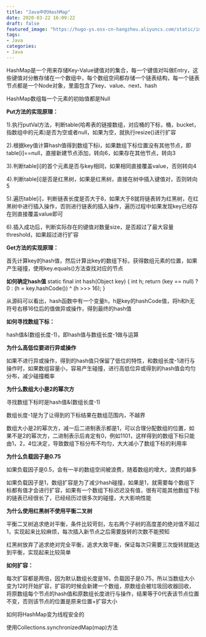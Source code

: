 ```yaml
---
title: "Java中的HashMap"
date: 2020-03-22 16:09:22
draft: false
featured_image: "https://hugo-ys.oss-cn-hangzhou.aliyuncs.com/static/img/java.png"
tags:
- Java
categories: 
- Java
---
```

HashMap是一个用来存储Key-Value键值对的集合，每一个键值对叫做Entry，这些键值对分散存储在一个数组中，每个数组空间都存储一个链表结构，每一个链表节点都是一个Node对象，里面包含了key、value、next、hash

HashMap数组每一个元素的初始值都是Null

**Put方法的实现原理：**

1).执行putVal方法，判断table(哈希表的链接数组，对应桶的下标，桶，bucket，指数组中的元素)是否为空或者null，如果为空，就执行resize()进行扩容

2).根据key值计算hash值得到数组下标i，如果数组下标位置没有其他节点，即table[i]==null，直接新建节点添加，转向6，如果存在其他节点，转向3

3).判断table[i]的首个元素是否与key相同，如果相同直接覆盖value，否则转向4

4).判断table[i]是否是红黑树，如果是红黑树，直接在树中插入键值对，否则转向5

5).遍历table[i]，判断链表长度是否大于8，如果大于8就将链表转为红黑树，在红黑树中进行插入操作，否则进行链表的插入操作，遍历过程中如果发现key已经存在则直接覆盖value即可

6).插入成功后，判断实际存在的键值对数量size，是否超过了最大容量threshold，如果超过进行扩容

**Get方法的实现原理：**

首先计算key的hash值，然后计算出key的数组下标，获得数组元素的位置，如果产生碰撞，使用key.equals()方法查找对应的节点

**如何确定hash值**
static final int hash(Object key) { int h; return (key == null) ? 0 : (h = key.hashCode()) ^ (h >>> 16); }

从源码可以看出，hash函数中有一个变量h，h是key的hashCode值，将h和h无符号右移16位后的值做异或操作，得到最终的hash值

**如何寻找数组下标：**

hash值&(数组长度-1)，即hash值与数组长度-1做与运算

**为什么高低位要进行异或操作**

如果不进行异或操作，得到的hash值只保留了低位的特性，和数组长度-1进行与操作时，如果数组容量小，容易产生碰撞，进行高低位异或得到的hash值会均匀分布，减少碰撞概率

**为什么数组大小是2的幂次方**

寻找数组下标时是hash值&(数组长度-1)

数组长度-1是为了让得到的下标结果在数组范围内，不越界

数组大小是2的幂次方，减一后二进制表示都是1，可以合理分配数组的位置，如果不是2的幂次方，二进制表示后肯定有0，例如1101，这样得到的数组下标只能由1，2，4位决定，导致数组下标分布不均匀，大大减小了数组下标的利用率

**为什么负载因子是0.75**

如果负载因子是0.5，会有一半的数组空间被浪费，随着数组的增大，浪费的越多

如果负载因子是1，数组扩容是为了减少hash碰撞，如果是1，就需要每个数组下标都有值才会进行扩容，如果有一个数组下标迟迟没有值，很有可能其他数组下标的链表已经很长了，已经经历过很多次的碰撞，大大影响性能

**为什么使用红黑树不使用平衡二叉树**

平衡二叉树追求绝对平衡，条件比较苛刻，左右两个子树的高度差的绝对值不超过1，实现起来比较麻烦，每次插入新节点之后需要旋转的次数不能预知

红黑树放弃了追求绝对完全平衡，追求大致平衡，保证每次只需要三次旋转就能达到平衡，实现起来比较简单

**如何扩容：**

每次扩容都是两倍，因为默认数组长度是16，负载因子是0.75，所以当数组大小变为12时开始扩容，扩容的时候会新建一个数组，原数组会被垃圾回收器回收，将原数组每个节点的hash值和原数组长度进行与操作，结果等于0代表该节点位置不变，否则该节点的位置是原来位置+扩容大小

如何将HashMap变为线程安全的

使用Collections.synchronizedMap(map)方法